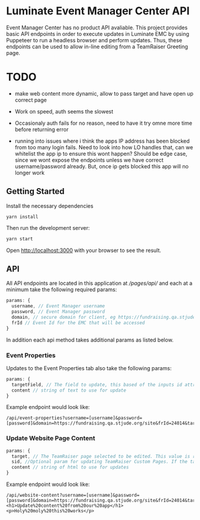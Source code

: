 # Luminate Event Manager Center API
Event Manager Center has no product API avaliable. This project provides basic API endpoints in order to execute updates in Luminate EMC by using Puppeteer to run a headless browser and perform updates. Thus, these endpoints can be used to allow in-line editing from a TeamRaiser Greeting page.

# TODO
- make web content more dynamic, allow to pass target and have open up correct page

- Work on speed, auth seems the slowest

- Occasionaly auth fails for no reason, need to have it try omne more time before returning error

- running into issues where i think the apps IP address has been blocked from too many login fails. Need to look into how LO handles that, can we whitelist the app ip to ensure this wont happen? Should be edge case, since we wont expose the endpoints unless we have correct username/password already. But, once ip gets blocked this app will no longer work

## Getting Started

Install the necessary dependencies
```shell
yarn install
```

Then run the development server:
```bash
yarn start
```

Open [http://localhost:3000](http://localhost:3000) with your browser to see the result.


## API
All API endpoints are located in this application at */pages/api/* and each at a minimum take the following required params:
```javascript
params: {
  username, // Event Manager username
  password, // Event Manager password
  domain, // secure domain for client, eg https://fundraising.qa.stjude.org/
  frId // Event Id for the EMC that will be accessed
}
```

In addition each api method takes additional params as listed below.

### Event Properties
Updates to the Event Properties tab also take the following params:

```javascript
params: {
  targetField, // The field to update, this based of the inputs id attribute in the EMC
  content // string of text to use for update
}
```

Example endpoint would look like:
```
/api/event-properties?username=[username]&password=[password]&domain=https://fundraising.qa.stjude.org/site&frId=24014&targetField=shared_event_propsprop_sponsor_4.field&content=Oh%20boy%20this%20works

```
### Update Website Page Content
```javascript
params: {
  target, // The TeamRaiser page selected to be edited. This value is represented by the query string param in the url for 'pg='. So for Greeting Page the value would be 'entry'
  sid, //Optional param for updating TeamRaiser Custom Pages. If the target value is 'informational', then you will also need to pass the sid parameter as well
  content // string of html to use for updates
}
```

Example endpoint would look like:
```
/api/website-content?username=[username]&password=[password]&domain=https://fundraising.qa.stjude.org/site&frId=24014&target=entry&content=<h1>Update%20content%20from%20our%20app</h1><p>Holy%20moly%20this%20works</p>

```
